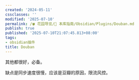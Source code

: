 ```yaml
---
created: '2024-05-11'
cssclasses: ''
modified: '2025-07-10'
permalink: /🍀 花园导览/🧰 本库指南/Obsidian/Plugins/Douban.md
publish: true
published: '2025-07-10T21:07:45.813+08:00'
tags:
- obsidian插件
title: Douban
---
```

其他都很好，必备。

缺点是同步速度很慢，应该是豆瓣的原因，限流风控。
